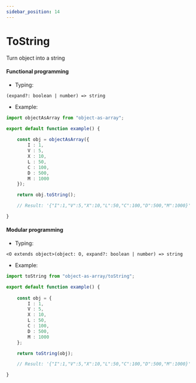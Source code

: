 ```yaml
---
sidebar_position: 14
---
```


# ToString

Turn object into a string

<h4>Functional programming</h4>

 - Typing:

```(expand?: boolean | number) => string```

 - Example:

```ts
import objectAsArray from "object-as-array";

export default function example() {
    
    const obj = objectAsArray({
        I : 1,
        V : 5,
        X : 10,
        L : 50,
        C : 100,
        D : 500,
        M : 1000
    });

    return obj.toString();

    // Result: '{"I":1,"V":5,"X":10,"L":50,"C":100,"D":500,"M":1000}'

}
```

<h4>Modular programming</h4>

 - Typing:

```<O extends object>(object: O, expand?: boolean | number) => string```

 - Example:

```ts
import toString from "object-as-array/toString";

export default function example() {
    
    const obj = {
        I : 1,
        V : 5,
        X : 10,
        L : 50,
        C : 100,
        D : 500,
        M : 1000
    };

    return toString(obj);

    // Result: '{"I":1,"V":5,"X":10,"L":50,"C":100,"D":500,"M":1000}'

}
```
